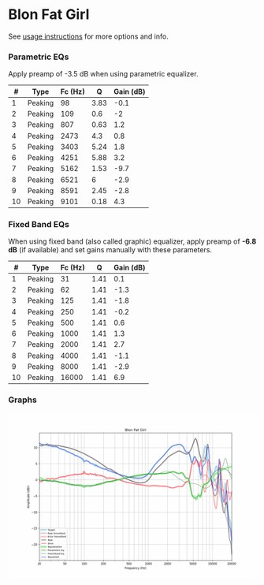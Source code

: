 # Blon Fat Girl
See [usage instructions](https://github.com/jaakkopasanen/AutoEq#usage) for more options and info.

### Parametric EQs
Apply preamp of -3.5 dB when using parametric equalizer.

|   # | Type    |   Fc (Hz) |    Q |   Gain (dB) |
|-----|---------|-----------|------|-------------|
|   1 | Peaking |        98 | 3.83 |        -0.1 |
|   2 | Peaking |       109 | 0.6  |        -2   |
|   3 | Peaking |       807 | 0.63 |         1.2 |
|   4 | Peaking |      2473 | 4.3  |         0.8 |
|   5 | Peaking |      3403 | 5.24 |         1.8 |
|   6 | Peaking |      4251 | 5.88 |         3.2 |
|   7 | Peaking |      5162 | 1.53 |        -9.7 |
|   8 | Peaking |      6521 | 6    |        -2.9 |
|   9 | Peaking |      8591 | 2.45 |        -2.8 |
|  10 | Peaking |      9101 | 0.18 |         4.3 |

### Fixed Band EQs
When using fixed band (also called graphic) equalizer, apply preamp of **-6.8 dB** (if available) and set gains manually with these parameters.

|   # | Type    |   Fc (Hz) |    Q |   Gain (dB) |
|-----|---------|-----------|------|-------------|
|   1 | Peaking |        31 | 1.41 |         0.1 |
|   2 | Peaking |        62 | 1.41 |        -1.3 |
|   3 | Peaking |       125 | 1.41 |        -1.8 |
|   4 | Peaking |       250 | 1.41 |        -0.2 |
|   5 | Peaking |       500 | 1.41 |         0.6 |
|   6 | Peaking |      1000 | 1.41 |         1.3 |
|   7 | Peaking |      2000 | 1.41 |         2.7 |
|   8 | Peaking |      4000 | 1.41 |        -1.1 |
|   9 | Peaking |      8000 | 1.41 |        -2.9 |
|  10 | Peaking |     16000 | 1.41 |         6.9 |

### Graphs
![](./Blon%20Fat%20Girl.png)
